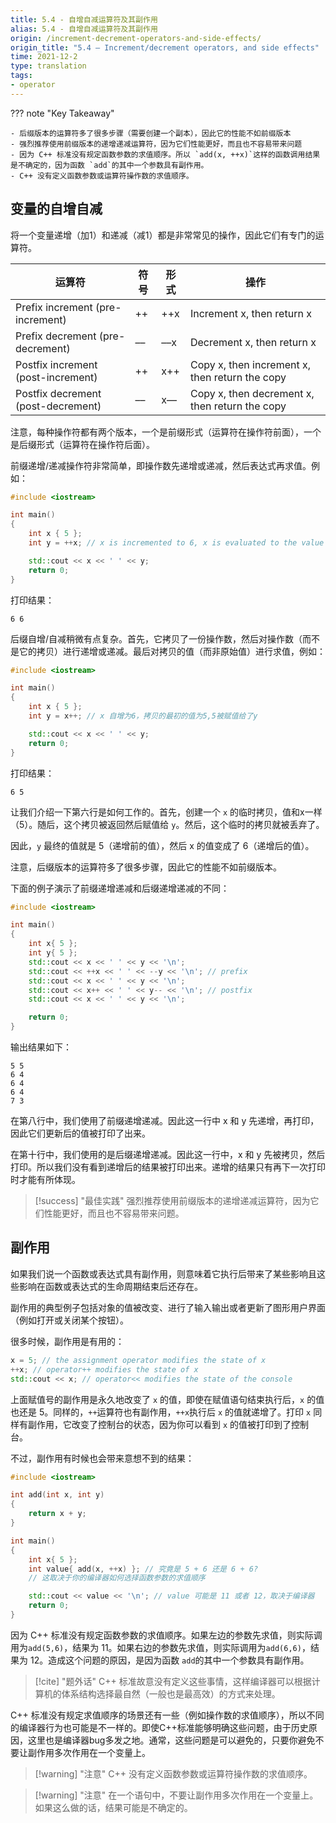 ```yaml
---
title: 5.4 - 自增自减运算符及其副作用
alias: 5.4 - 自增自减运算符及其副作用
origin: /increment-decrement-operators-and-side-effects/
origin_title: "5.4 — Increment/decrement operators, and side effects"
time: 2021-12-2
type: translation
tags:
- operator
---
```



??? note "Key Takeaway"

	- 后缀版本的运算符多了很多步骤（需要创建一个副本），因此它的性能不如前缀版本
	- 强烈推荐使用前缀版本的递增递减运算符，因为它们性能更好，而且也不容易带来问题
	- 因为 C++ 标准没有规定函数参数的求值顺序。所以 `add(x, ++x)`这样的函数调用结果是不确定的，因为函数 `add`的其中一个参数具有副作用。
	- C++ 没有定义函数参数或运算符操作数的求值顺序。


## 变量的自增自减

将一个变量递增（加1）和递减（减1）都是非常常见的操作，因此它们有专门的运算符。


|运算符	|符号	|形式	|操作|
|---|---|---|---|
|Prefix increment (pre-increment)	|++	|++x	|Increment x, then return x
|Prefix decrement (pre-decrement)	|––	|––x	|Decrement x, then return x
|Postfix increment (post-increment)	|++	|x++	|Copy x, then increment x, then return the copy
|Postfix decrement (post-decrement)|––	|x––	|Copy x, then decrement x, then return the copy


注意，每种操作符都有两个版本，一个是前缀形式（运算符在操作符前面），一个是后缀形式（运算符在操作符后面）。 

前缀递增/递减操作符非常简单，即操作数先递增或递减，然后表达式再求值。例如：

```cpp
#include <iostream>

int main()
{
    int x { 5 };
    int y = ++x; // x is incremented to 6, x is evaluated to the value 6, and 6 is assigned to y

    std::cout << x << ' ' << y;
    return 0;
}
```

打印结果：

```
6 6
```

后缀自增/自减稍微有点复杂。首先，它拷贝了一份操作数，然后对操作数（而不是它的拷贝）进行递增或递减。最后对拷贝的值（而非原始值）进行求值，例如：

```cpp hl_lines="6"
#include <iostream>

int main()
{
    int x { 5 };
    int y = x++; // x 自增为6，拷贝的最初的值为5,5被赋值给了y

    std::cout << x << ' ' << y;
    return 0;
}
```

打印结果：

```
6 5
```

让我们介绍一下第六行是如何工作的。首先，创建一个 `x` 的临时拷贝，值和x一样（5）。随后，这个拷贝被返回然后赋值给 `y`。然后，这个临时的拷贝就被丢弃了。

因此，`y` 最终的值就是 5（递增前的值），然后 x 的值变成了 6（递增后的值）。

注意，后缀版本的运算符多了很多步骤，因此它的性能不如前缀版本。


下面的例子演示了前缀递增递减和后缀递增递减的不同：

```cpp hl_lines="8 10"
#include <iostream>

int main()
{
    int x{ 5 };
    int y{ 5 };
    std::cout << x << ' ' << y << '\n';
    std::cout << ++x << ' ' << --y << '\n'; // prefix
    std::cout << x << ' ' << y << '\n';
    std::cout << x++ << ' ' << y-- << '\n'; // postfix
    std::cout << x << ' ' << y << '\n';

    return 0;
}
```

输出结果如下：

```
5 5
6 4
6 4
6 4
7 3
```

在第八行中，我们使用了前缀递增递减。因此这一行中 x 和 y 先递增，再打印，因此它们更新后的值被打印了出来。


在第十行中，我们使用的是后缀递增递减。因此这一行中，x 和 y 先被拷贝，然后打印。所以我们没有看到递增后的结果被打印出来。递增的结果只有再下一次打印时才能有所体现。

> [!success] "最佳实践"
> 强烈推荐使用前缀版本的递增递减运算符，因为它们性能更好，而且也不容易带来问题。
	
## 副作用

如果我们说一个函数或表达式具有副作用，则意味着它执行后带来了某些影响且这些影响在函数或表达式的生命周期结束后还存在。

副作用的典型例子包括对象的值被改变、进行了输入输出或者更新了图形用户界面（例如打开或关闭某个按钮）。

很多时候，副作用是有用的：

```cpp
x = 5; // the assignment operator modifies the state of x
++x; // operator++ modifies the state of x
std::cout << x; // operator<< modifies the state of the console
```

上面赋值号的副作用是永久地改变了 `x` 的值，即使在赋值语句结束执行后，`x` 的值也还是 5。同样的，`++`运算符也有副作用，`++x`执行后 `x` 的值就递增了。打印 `x` 同样有副作用，它改变了控制台的状态，因为你可以看到 `x` 的值被打印到了控制台。

不过，副作用有时候也会带来意想不到的结果：

```cpp
#include <iostream>

int add(int x, int y)
{
    return x + y;
}

int main()
{
    int x{ 5 };
    int value{ add(x, ++x) }; // 究竟是 5 + 6 还是 6 + 6?
    // 这取决于你的编译器如何选择函数参数的求值顺序

    std::cout << value << '\n'; // value 可能是 11 或者 12，取决于编译器
    return 0;
}
```


因为 C++ 标准没有规定函数参数的求值顺序。如果左边的参数先求值，则实际调用为`add(5,6)`，结果为 11。如果右边的参数先求值，则实际调用为`add(6,6)`，结果为 12。造成这个问题的原因，是因为函数 `add`的其中一个参数具有副作用。

> [!cite] "题外话"
> C++ 标准故意没有定义这些事情，这样编译器可以根据计算机的体系结构选择最自然（一般也是最高效）的方式来处理。

C++ 标准没有规定求值顺序的场景还有一些（例如操作数的求值顺序），所以不同的编译器行为也可能是不一样的。即使C++标准能够明确这些问题，由于历史原因，这里也是编译器bug多发之地。通常，这些问题是可以避免的，只要你避免不要让副作用多次作用在一个变量上。

> [!warning] "注意"
> C++ 没有定义函数参数或运算符操作数的求值顺序。
	
> [!warning] "注意"
> 在一个语句中，不要让副作用多次作用在一个变量上。如果这么做的话，结果可能是不确定的。
